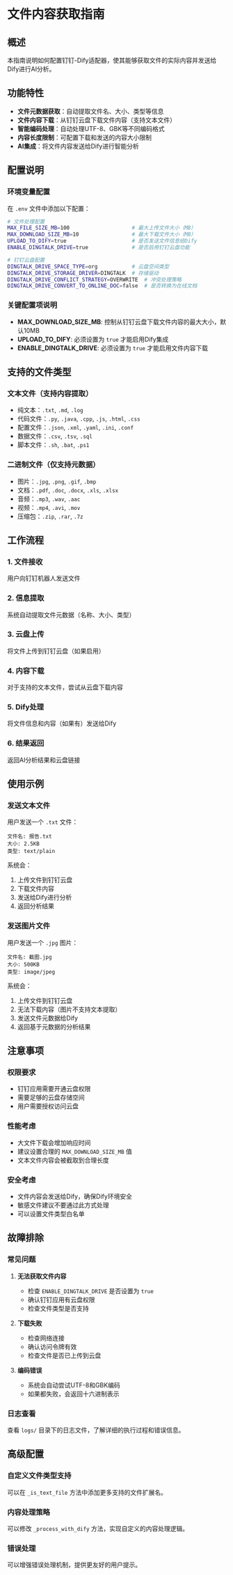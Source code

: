 # 文件内容获取指南

## 概述

本指南说明如何配置钉钉-Dify适配器，使其能够获取文件的实际内容并发送给Dify进行AI分析。

## 功能特性

- **文件元数据获取**：自动提取文件名、大小、类型等信息
- **文件内容下载**：从钉钉云盘下载文件内容（支持文本文件）
- **智能编码处理**：自动处理UTF-8、GBK等不同编码格式
- **内容长度限制**：可配置下载和发送的内容大小限制
- **AI集成**：将文件内容发送给Dify进行智能分析

## 配置说明

### 环境变量配置

在 `.env` 文件中添加以下配置：

```bash
# 文件处理配置
MAX_FILE_SIZE_MB=100                    # 最大上传文件大小（MB）
MAX_DOWNLOAD_SIZE_MB=10                 # 最大下载文件大小（MB）
UPLOAD_TO_DIFY=true                     # 是否发送文件信息给Dify
ENABLE_DINGTALK_DRIVE=true              # 是否启用钉钉云盘功能

# 钉钉云盘配置
DINGTALK_DRIVE_SPACE_TYPE=org           # 云盘空间类型
DINGTALK_DRIVE_STORAGE_DRIVER=DINGTALK  # 存储驱动
DINGTALK_DRIVE_CONFLICT_STRATEGY=OVERWRITE  # 冲突处理策略
DINGTALK_DRIVE_CONVERT_TO_ONLINE_DOC=false  # 是否转换为在线文档
```

### 关键配置项说明

- **MAX_DOWNLOAD_SIZE_MB**: 控制从钉钉云盘下载文件内容的最大大小，默认10MB
- **UPLOAD_TO_DIFY**: 必须设置为 `true` 才能启用Dify集成
- **ENABLE_DINGTALK_DRIVE**: 必须设置为 `true` 才能启用文件内容下载

## 支持的文件类型

### 文本文件（支持内容提取）
- 纯文本：`.txt`, `.md`, `.log`
- 代码文件：`.py`, `.java`, `.cpp`, `.js`, `.html`, `.css`
- 配置文件：`.json`, `.xml`, `.yaml`, `.ini`, `.conf`
- 数据文件：`.csv`, `.tsv`, `.sql`
- 脚本文件：`.sh`, `.bat`, `.ps1`

### 二进制文件（仅支持元数据）
- 图片：`.jpg`, `.png`, `.gif`, `.bmp`
- 文档：`.pdf`, `.doc`, `.docx`, `.xls`, `.xlsx`
- 音频：`.mp3`, `.wav`, `.aac`
- 视频：`.mp4`, `.avi`, `.mov`
- 压缩包：`.zip`, `.rar`, `.7z`

## 工作流程

### 1. 文件接收
用户向钉钉机器人发送文件

### 2. 信息提取
系统自动提取文件元数据（名称、大小、类型）

### 3. 云盘上传
将文件上传到钉钉云盘（如果启用）

### 4. 内容下载
对于支持的文本文件，尝试从云盘下载内容

### 5. Dify处理
将文件信息和内容（如果有）发送给Dify

### 6. 结果返回
返回AI分析结果和云盘链接

## 使用示例

### 发送文本文件
用户发送一个 `.txt` 文件：
```
文件名: 报告.txt
大小: 2.5KB
类型: text/plain
```

系统会：
1. 上传文件到钉钉云盘
2. 下载文件内容
3. 发送给Dify进行分析
4. 返回分析结果

### 发送图片文件
用户发送一个 `.jpg` 图片：
```
文件名: 截图.jpg
大小: 500KB
类型: image/jpeg
```

系统会：
1. 上传文件到钉钉云盘
2. 无法下载内容（图片不支持文本提取）
3. 发送文件元数据给Dify
4. 返回基于元数据的分析结果

## 注意事项

### 权限要求
- 钉钉应用需要开通云盘权限
- 需要足够的云盘存储空间
- 用户需要授权访问云盘

### 性能考虑
- 大文件下载会增加响应时间
- 建议设置合理的 `MAX_DOWNLOAD_SIZE_MB` 值
- 文本文件内容会被截取到合理长度

### 安全考虑
- 文件内容会发送给Dify，确保Dify环境安全
- 敏感文件建议不要通过此方式处理
- 可以设置文件类型白名单

## 故障排除

### 常见问题

1. **无法获取文件内容**
   - 检查 `ENABLE_DINGTALK_DRIVE` 是否设置为 `true`
   - 确认钉钉应用有云盘权限
   - 检查文件类型是否支持

2. **下载失败**
   - 检查网络连接
   - 确认访问令牌有效
   - 检查文件是否已上传到云盘

3. **编码错误**
   - 系统会自动尝试UTF-8和GBK编码
   - 如果都失败，会返回十六进制表示

### 日志查看
查看 `logs/` 目录下的日志文件，了解详细的执行过程和错误信息。

## 高级配置

### 自定义文件类型支持
可以在 `_is_text_file` 方法中添加更多支持的文件扩展名。

### 内容处理策略
可以修改 `_process_with_dify` 方法，实现自定义的内容处理逻辑。

### 错误处理
可以增强错误处理机制，提供更友好的用户提示。 